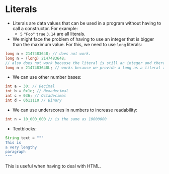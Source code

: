 # Literals
- Literals are data values that can be used in a program without having to call a constructor. For example:
	- `5` `"Foo"` `true` `3.14` are all literals.
- We might face the problem of having to use an integer that is bigger than the maximum value. For this, we need to use `long` literals:
```Java
long n = 2147483648; // does not work.
long n = (long) 2147483648; 
// also does not work because the literal is still an integer and therefore the value is invalid.
long n = 2147483648L; // works because we provide a long as a literal and not an integer.
```
- We can use other number bases:
``` Java
int a = 30; // Decimal
int b = 0x1e; // Hexadecimal
int c = 036; // Octadecimal
int d = 0b11110 // Binary
```
- We can use underscores in numbers to increase readability:
``` Java
int n = 10_000_000 // is the same as 10000000
```
- Textblocks:
``` Java
String text = """
This is
a very lengthy
paragraph
"""
```
This is useful when having to deal with HTML.